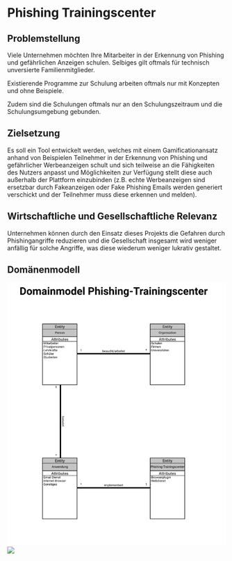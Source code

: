 # Phishing Trainingscenter

## Problemstellung

Viele Unternehmen möchten Ihre Mitarbeiter in der Erkennung von Phishing und gefährlichen Anzeigen schulen. Selbiges gilt oftmals für technisch unversierte Familienmitglieder.

Existierende Programme zur Schulung arbeiten oftmals nur mit Konzepten und ohne Beispiele.

Zudem sind die Schulungen oftmals nur an den Schulungszeitraum und die Schulungsumgebung gebunden.

## Zielsetzung

Es soll ein Tool entwickelt werden, welches mit einem Gamificationansatz anhand von Beispielen Teilnehmer in der Erkennung von Phishing und gefährlicher Werbeanzeigen schult und sich teilweise an die Fähigkeiten des Nutzers anpasst und Möglichkeiten zur Verfügung stellt diese auch außerhalb der Plattform einzubinden (z.B. echte Werbeanzeigen sind ersetzbar durch Fakeanzeigen oder Fake Phishing Emails werden generiert verschickt und der Teilnehmer muss diese erkennen und melden).

## Wirtschaftliche und Gesellschaftliche Relevanz

Unternehmen können durch den Einsatz dieses Projekts die Gefahren durch Phishingangriffe reduzieren und die Gesellschaft insgesamt wird weniger anfällig für solche Angriffe, was diese wiederum weniger lukrativ gestaltet.

## Domänenmodell
<img src="./Allgemeine Artefakte/DomainModel.svg">
<img src="./Allgemeine Artefakte/Domänenmodell EPWS2019.svg">
